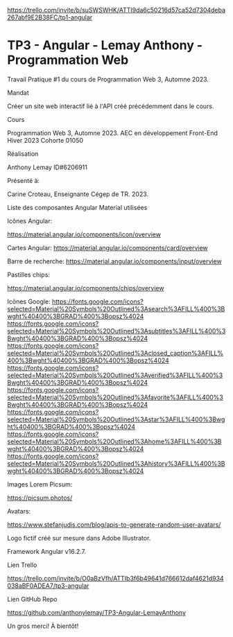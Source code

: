 https://trello.com/invite/b/suSWSWHK/ATTI9da6c50216d57ca52d7304deba267abf9E2B38FC/tp1-angular


# TP3 - Angular - Lemay Anthony - Programmation Web
Travail Pratique #1 du cours de Programmation Web 3, Automne 2023.

Mandat

Créer un site web interactif lié à l'API créé précédemment dans le cours.

Cours

Programmation Web 3, Automne 2023. AEC en développement Front-End Hiver 2023 Cohorte 01050

Réalisation

Anthony Lemay ID#6206911

Présenté à:

Carine Croteau, Enseignante Cégep de TR. 2023.


Liste des composantes Angular Material utilisées

Icônes Angular:

https://material.angular.io/components/icon/overview

Cartes Angular:
https://material.angular.io/components/card/overview

Barre de recherche:
https://material.angular.io/components/input/overview

Pastilles chips:

https://material.angular.io/components/chips/overview


Icônes Google:
https://fonts.google.com/icons?selected=Material%20Symbols%20Outlined%3Asearch%3AFILL%400%3Bwght%40400%3BGRAD%400%3Bopsz%4024
https://fonts.google.com/icons?selected=Material%20Symbols%20Outlined%3Asubtitles%3AFILL%400%3Bwght%40400%3BGRAD%400%3Bopsz%4024
https://fonts.google.com/icons?selected=Material%20Symbols%20Outlined%3Aclosed_caption%3AFILL%400%3Bwght%40400%3BGRAD%400%3Bopsz%4024
https://fonts.google.com/icons?selected=Material%20Symbols%20Outlined%3Averified%3AFILL%400%3Bwght%40400%3BGRAD%400%3Bopsz%4024
https://fonts.google.com/icons?selected=Material%20Symbols%20Outlined%3Afavorite%3AFILL%400%3Bwght%40400%3BGRAD%400%3Bopsz%4024
https://fonts.google.com/icons?selected=Material%20Symbols%20Outlined%3Astar%3AFILL%400%3Bwght%40400%3BGRAD%400%3Bopsz%4024
https://fonts.google.com/icons?selected=Material%20Symbols%20Outlined%3Ahome%3AFILL%400%3Bwght%40400%3BGRAD%400%3Bopsz%4024
https://fonts.google.com/icons?selected=Material%20Symbols%20Outlined%3Ahistory%3AFILL%400%3Bwght%40400%3BGRAD%400%3Bopsz%4024

Images Lorem Picsum:

https://picsum.photos/

Avatars:

https://www.stefanjudis.com/blog/apis-to-generate-random-user-avatars/


Logo fictif créé sur mesure dans Adobe Illustrator.

Framework Angular v16.2.7.

Lien Trello

https://trello.com/invite/b/O0aBzVfh/ATTIb3f6b49641d766612daf4621d934038aBF0ADEA7/tp3-angular


Lien GitHub Repo

https://github.com/anthonylemay/TP3-Angular-LemayAnthony

Un gros merci! À bientôt! 